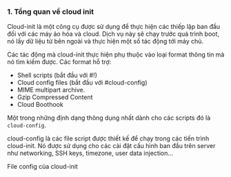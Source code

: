 <h3>1. Tổng quan về cloud init </h3>
<p>Cloud-init là một công cụ được sử dụng để thực hiện các thiếp lập ban đầu đối với các máy ảo hóa và cloud. Dịch vụ này sẽ chạy trước quá trình boot, nó lấy dữ liệu từ bên ngoài và thực hiện một số tác động tới máy chủ.</p>
<p>Các tác động mà cloud-init thực hiện phụ thuộc vào loại format thông tin mà nó tìm kiếm được. Các format hỗ trợ:</p>
<ul>
<li>Shell scripts (bắt đầu với #!)</li>
<li>Cloud config files (bắt đầu với #cloud-config)</li>
<li>MIME multipart archive.</li>
<li>Gzip Compressed Content</li>
<li>Cloud Boothook</li>
</ul>
<p>Một trong những định dạng thông dụng nhất dành cho các scripts đó là <code>cloud-config</code>.</p>
<p>cloud-config là các file script được thiết kế để chạy trong các tiến trình cloud-init. Nó được sử dụng cho các cài đặt cấu hình ban đầu trên server như networking, SSH keys, timezone, user data injection...</p>
<p>File config của cloud-init</p>
